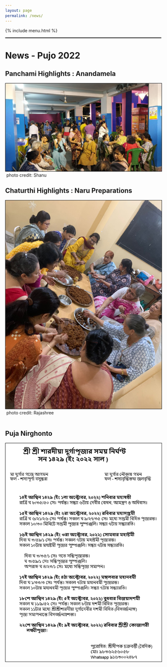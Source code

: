 ```yaml
---
layout: page
permalink: /news/
---
```


{% include menu.html %}
<div id="fb-root"></div>
<script async defer crossorigin="anonymous" src="https://connect.facebook.net/en_GB/sdk.js#xfbml=1&version=v8.0" nonce="LlOs07kQ"></script>

<div style="border:1px solid black;background:#00008B; color:white;" id="demo"></div>
<h1>News - Pujo 2022</h1>
<h2>Panchami Highlights : Anandamela</h2>
<img style="border:1px solid black;" src="/images/puja2022/2022-anandamela.jpg"><img>
photo credit: Shanu

<h2>Chaturthi Highlights : Naru Preparations</h2>
<img style="border:1px solid black;" src="/images/puja2022/2022-preparations1.jpg"><img>
photo credit: Rajashree
<br/><br/>
<h2>Puja Nirghonto</h2>
<img style="border:1px solid black;" src="/images/puja2022/nirghonto-2022.jpg"><img>




<script>
document.getElementById("newsbtn").style.backgroundColor = "orange";
</script>


